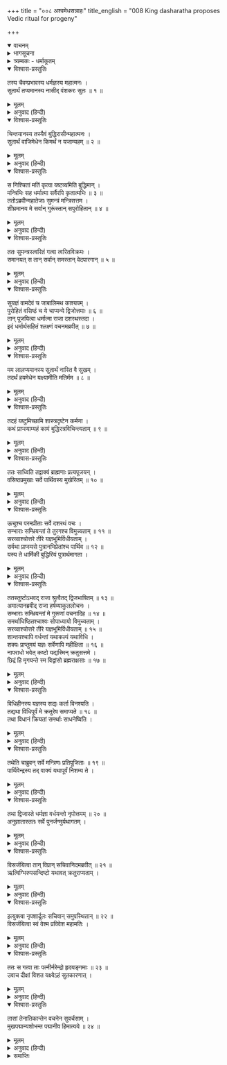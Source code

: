 +++
title = "००८ अश्वमेधसन्नाहः"
title_english = "008 King dasharatha proposes Vedic ritual for progeny"

+++
<details open><summary>वाचनम्</summary>
<div caption="श्रीराम-हरिसीताराममूर्ति-घनपाठिभ्यां वचनम्" class="audioEmbed" src="https://archive.org/download/Ramayana-recitation-Sriram-harisItArAmamUrti-Ghanapaati-v2/Kanda_1/Kanda_1_BK-008-Ashvamedha_Sannahaaha.mp3"></div>
</details>

<details><summary>भागसूचना</summary>

8. राजाका पुत्रके लिये अश्वमेधयज्ञ करनेका प्रस्ताव और मन्त्रियों तथा ब्राह्मणोंद्वारा उनका अनुमोदन
</details>

<details><summary>त्र्यम्बकः - धर्माकूतम्</summary>

एतादृशः पुत्रो नास्तीति अष्टम-सर्गे उक्तम् -  
</details>

<details open><summary>विश्वास-प्रस्तुतिः</summary>

तस्य चैवम्प्रभावस्य धर्मज्ञस्य महात्मनः ।  
सुतार्थं तप्यमानस्य नासीद् वंशकरः सुतः ॥ १ ॥
</details>

<details><summary>मूलम्</summary>

तस्य चैवम्प्रभावस्य धर्मज्ञस्य महात्मनः ।  
सुतार्थं तप्यमानस्य नासीद् वंशकरः सुतः ॥ १ ॥
</details>

<details><summary>अनुवाद (हिन्दी)</summary>

सम्पूर्ण धर्मोंको जाननेवाले महात्मा राजा दशरथ ऐसे प्रभावशाली होते हुए भी पुत्रके लिये सदा चिन्तित रहते थे । उनके वंशको चलानेवाला कोई पुत्र नहीं था ॥ १ ॥
</details>

<details open><summary>विश्वास-प्रस्तुतिः</summary>

चिन्तयानस्य तस्यैवं बुद्धिरासीन्महात्मनः ।  
सुतार्थं वाजिमेधेन किमर्थं न यजाम्यहम् ॥ २ ॥
</details>

<details><summary>मूलम्</summary>

चिन्तयानस्य तस्यैवं बुद्धिरासीन्महात्मनः ।  
सुतार्थं वाजिमेधेन किमर्थं न यजाम्यहम् ॥ २ ॥
</details>

<details><summary>अनुवाद (हिन्दी)</summary>

उसके लिये चिन्ता करते-करते एक दिन उन महामनस्वी नरेशके मनमें यह विचार हुआ कि मैं पुत्रप्राप्तिके लिये अश्वमेध यज्ञका अनुष्ठान क्यों न करूँ? ॥
</details>

<details open><summary>विश्वास-प्रस्तुतिः</summary>

स निश्चितां मतिं कृत्वा यष्टव्यमिति बुद्धिमान् ।  
मन्त्रिभिः सह धर्मात्मा सर्वैरपि कृतात्मभिः ॥ ३ ॥  
ततोऽब्रवीन्महातेजाः सुमन्त्रं मन्त्रिसत्तम ।  
शीघ्रमानय मे सर्वान् गुरूंस्तान् सपुरोहितान् ॥ ४ ॥
</details>

<details><summary>मूलम्</summary>

स निश्चितां मतिं कृत्वा यष्टव्यमिति बुद्धिमान् ।  
मन्त्रिभिः सह धर्मात्मा सर्वैरपि कृतात्मभिः ॥ ३ ॥  
ततोऽब्रवीन्महातेजाः सुमन्त्रं मन्त्रिसत्तम ।  
शीघ्रमानय मे सर्वान् गुरूंस्तान् सपुरोहितान् ॥ ४ ॥
</details>

<details><summary>अनुवाद (हिन्दी)</summary>

अपने समस्त शुद्ध बुद्धिवाले मन्त्रियोंके साथ परामर्शपूर्वक यज्ञ करनेका ही निश्चित विचार करके उन महातेजस्वी, बुद्धिमान् एवं धर्मात्मा राजाने सुमन्त्रसे कहा—‘मन्त्रिवर! तुम मेरे समस्त गुरुजनों एवं पुरोहितोंको यहाँ शीघ्र बुला ले आओ’ ॥ ३-४ ॥
</details>

<details open><summary>विश्वास-प्रस्तुतिः</summary>

ततः सुमन्त्रस्त्वरितं गत्वा त्वरितविक्रमः ।  
समानयत् स तान् सर्वान् समस्तान् वेदपारगान् ॥ ५ ॥
</details>

<details><summary>मूलम्</summary>

ततः सुमन्त्रस्त्वरितं गत्वा त्वरितविक्रमः ।  
समानयत् स तान् सर्वान् समस्तान् वेदपारगान् ॥ ५ ॥
</details>

<details><summary>अनुवाद (हिन्दी)</summary>

तब शीघ्रतापूर्वक पराक्रम प्रकट करनेवाले सुमन्त्र तुरंत जाकर उन समस्त वेदविद्याके पारंगत मुनियोंको वहाँ बुला लाये ॥ ५ ॥
</details>

<details open><summary>विश्वास-प्रस्तुतिः</summary>

सुयज्ञं वामदेवं च जाबालिमथ काश्यपम् ।  
पुरोहितं वसिष्ठं च ये चाप्यन्ये द्विजोत्तमाः ॥ ६ ॥  
तान् पूजयित्वा धर्मात्मा राजा दशरथस्तदा ।  
इदं धर्मार्थसहितं श्लक्ष्णं वचनमब्रवीत् ॥ ७ ॥
</details>

<details><summary>मूलम्</summary>

सुयज्ञं वामदेवं च जाबालिमथ काश्यपम् ।  
पुरोहितं वसिष्ठं च ये चाप्यन्ये द्विजोत्तमाः ॥ ६ ॥  
तान् पूजयित्वा धर्मात्मा राजा दशरथस्तदा ।  
इदं धर्मार्थसहितं श्लक्ष्णं वचनमब्रवीत् ॥ ७ ॥
</details>

<details><summary>अनुवाद (हिन्दी)</summary>

सुयज्ञ, वामदेव, जाबालि, काश्यप, कुलपुरोहित वसिष्ठ तथा और भी जो श्रेष्ठ ब्राह्मण थे, उन सबकी पूजा करके धर्मात्मा राजा दशरथने धर्म और अर्थसे युक्त यह मधुर वचन कहा— ॥ ६-७ ॥
</details>

<details open><summary>विश्वास-प्रस्तुतिः</summary>

मम लालप्यमानस्य सुतार्थं नास्ति वै सुखम् ।  
तदर्थं हयमेधेन यक्ष्यामीति मतिर्मम ॥ ८ ॥
</details>

<details><summary>मूलम्</summary>

मम लालप्यमानस्य सुतार्थं नास्ति वै सुखम् ।  
तदर्थं हयमेधेन यक्ष्यामीति मतिर्मम ॥ ८ ॥
</details>

<details><summary>अनुवाद (हिन्दी)</summary>

‘महर्षियो! मैं सदा पुत्रके लिये विलाप करता रहता हूँ । उसके बिना इस राज्य आदिसे मुझे सुख नहीं मिलता; अतः मैंने यह निश्चय किया है कि मैं पुत्र-प्राप्तिके लिये अश्वमेधद्वारा भगवान् का यजन करूँ ॥ ८ ॥
</details>

<details open><summary>विश्वास-प्रस्तुतिः</summary>

तदहं यष्टुमिच्छामि शास्त्रदृष्टेन कर्मणा ।  
कथं प्राप्स्याम्यहं कामं बुद्धिरत्रविचिन्त्यताम् ॥ ९ ॥
</details>

<details><summary>मूलम्</summary>

तदहं यष्टुमिच्छामि शास्त्रदृष्टेन कर्मणा ।  
कथं प्राप्स्याम्यहं कामं बुद्धिरत्रविचिन्त्यताम् ॥ ९ ॥
</details>

<details><summary>अनुवाद (हिन्दी)</summary>

‘मेरी इच्छा है कि शास्त्रोक्त विधिसे इस यज्ञका अनुष्ठान करूँ; अतः किस प्रकार मुझे मेरी मनोवाञ्छित वस्तु प्राप्त होगी? इसका विचार आपलोग यहाँ करें’ ॥ ९ ॥
</details>

<details open><summary>विश्वास-प्रस्तुतिः</summary>

ततः साध्विति तद्वाक्यं ब्राह्मणाः प्रत्यपूजयन् ।  
वसिष्ठप्रमुखाः सर्वे पार्थिवस्य मुखेरितम् ॥ १० ॥
</details>

<details><summary>मूलम्</summary>

ततः साध्विति तद्वाक्यं ब्राह्मणाः प्रत्यपूजयन् ।  
वसिष्ठप्रमुखाः सर्वे पार्थिवस्य मुखेरितम् ॥ १० ॥
</details>

<details><summary>अनुवाद (हिन्दी)</summary>

राजाके ऐसा कहनेपर वसिष्ठ आदि सब ब्राह्मणोंने ‘बहुत अच्छा’ कहकर उनके मुखसे कहे गये पूर्वोक्त वचनकी प्रशंसा की ॥ १० ॥
</details>

<details open><summary>विश्वास-प्रस्तुतिः</summary>

ऊचुश्च परमप्रीताः सर्वे दशरथं वचः ।  
सम्भाराः सम्भ्रियन्तां ते तुरगश्च विमुच्यताम् ॥ ११ ॥  
सरय्वाश्चोत्तरे तीरे यज्ञभूमिर्विधीयताम् ।  
सर्वथा प्राप्स्यसे पुत्रानभिप्रेतांश्च पार्थिव ॥ १२ ॥  
यस्य ते धार्मिकी बुद्धिरियं पुत्रार्थमागता ।
</details>

<details><summary>मूलम्</summary>

ऊचुश्च परमप्रीताः सर्वे दशरथं वचः ।  
सम्भाराः सम्भ्रियन्तां ते तुरगश्च विमुच्यताम् ॥ ११ ॥  
सरय्वाश्चोत्तरे तीरे यज्ञभूमिर्विधीयताम् ।  
सर्वथा प्राप्स्यसे पुत्रानभिप्रेतांश्च पार्थिव ॥ १२ ॥  
यस्य ते धार्मिकी बुद्धिरियं पुत्रार्थमागता ।
</details>

<details><summary>अनुवाद (हिन्दी)</summary>

फिर वे सभी अत्यन्त प्रसन्न होकर राजा दशरथसे बोले—‘महाराज! यज्ञ-सामग्रीका संग्रह किया जाय । भूमण्डलमें भ्रमणके लिये यज्ञसम्बन्धी अश्व छोड़ा जाय तथा सरयूके उत्तर तटपर यज्ञभूमिका निर्माण किया जाय । तुम यज्ञद्वारा सर्वथा अपनी इच्छाके अनुरूप पुत्र प्राप्त कर लोगे; क्योंकि पुत्रके लिये तुम्हारे हृदयमें ऐसी धार्मिक बुद्धिका उदय हुआ है’ ॥ ११-१२ १/२ ॥
</details>

<details open><summary>विश्वास-प्रस्तुतिः</summary>

ततस्तुष्टोऽभवद् राजा श्रुत्वैतद् द्विजभाषितम् ॥ १३ ॥  
अमात्यानब्रवीद् राजा हर्षव्याकुललोचनः ।  
सम्भाराः सम्भ्रियन्तां मे गुरूणां वचनादिह ॥ १४ ॥  
समर्थाधिष्ठितश्चाश्वः सोपाध्यायो विमुच्यताम् ।  
सरय्वाश्चोत्तरे तीरे यज्ञभूमिर्विधीयताम् ॥ १५ ॥  
शान्तयश्चापि वर्धन्तां यथाकल्पं यथाविधि ।  
शक्यः प्राप्तुमयं यज्ञः सर्वेणापि महीक्षिता ॥ १६ ॥  
नापराधो भवेत् कष्टो यद्यस्मिन् क्रतुसत्तमे ।  
छिद्रं हि मृगयन्ते स्म विद्वांसो ब्रह्मराक्षसाः ॥ १७ ॥
</details>

<details><summary>मूलम्</summary>

ततस्तुष्टोऽभवद् राजा श्रुत्वैतद् द्विजभाषितम् ॥ १३ ॥  
अमात्यानब्रवीद् राजा हर्षव्याकुललोचनः ।  
सम्भाराः सम्भ्रियन्तां मे गुरूणां वचनादिह ॥ १४ ॥  
समर्थाधिष्ठितश्चाश्वः सोपाध्यायो विमुच्यताम् ।  
सरय्वाश्चोत्तरे तीरे यज्ञभूमिर्विधीयताम् ॥ १५ ॥  
शान्तयश्चापि वर्धन्तां यथाकल्पं यथाविधि ।  
शक्यः प्राप्तुमयं यज्ञः सर्वेणापि महीक्षिता ॥ १६ ॥  
नापराधो भवेत् कष्टो यद्यस्मिन् क्रतुसत्तमे ।  
छिद्रं हि मृगयन्ते स्म विद्वांसो ब्रह्मराक्षसाः ॥ १७ ॥
</details>

<details><summary>अनुवाद (हिन्दी)</summary>

ब्राह्मणोंका यह कथन सुनकर राजा बहुत संतुष्ट हुए । हर्षसे उनके नेत्र चञ्चल हो उठे । वे अपने मन्त्रियोंसे बोले—‘गुरुजनोंकी आज्ञाके अनुसार यज्ञकी सामग्री यहाँ एकत्र की जाय । शक्तिशाली वीरोंके संरक्षणमें उपाध्यायसहित अश्वको छोड़ा जाय । सरयूके उत्तर तटपर यज्ञभूमिका निर्माण हो । शास्त्रोक्त विधिके अनुसार क्रमशः शान्तिकर्मका विस्तार किया जाय (जिससे विघ्नोंका निवारण हो) । यदि इस श्रेष्ठ यज्ञमें कष्टप्रद अपराध बन जानेका भय न हो तो सभी राजा इसका सम्पादन कर सकते हैं; परंतु ऐसा होना कठिन है; क्योंकि विद्वान् ब्रह्मराक्षस यज्ञमें विघ्न डालनेके लिये छिद्र ढूँढ़ा करते हैं ॥ १३—१७ ॥
</details>

<details open><summary>विश्वास-प्रस्तुतिः</summary>

विधिहीनस्य यज्ञस्य सद्यः कर्ता विनश्यति ।  
तद्यथा विधिपूर्वं मे क्रतुरेष समाप्यते ॥ १८ ॥  
तथा विधानं क्रियतां समर्थाः साधनेष्विति ।
</details>

<details><summary>मूलम्</summary>

विधिहीनस्य यज्ञस्य सद्यः कर्ता विनश्यति ।  
तद्यथा विधिपूर्वं मे क्रतुरेष समाप्यते ॥ १८ ॥  
तथा विधानं क्रियतां समर्थाः साधनेष्विति ।
</details>

<details><summary>अनुवाद (हिन्दी)</summary>

‘विधिहीन यज्ञका अनुष्ठान करनेवाला यजमान तत्काल नष्ट हो जाता है; अतः मेरा यह यज्ञ जिस तरह विधिपूर्वक सम्पन्न हो सके, वैसा उपाय किया जाय । तुम सब लोग ऐसे साधन प्रस्तुत करनेमें समर्थ हो’ ॥
</details>

<details open><summary>विश्वास-प्रस्तुतिः</summary>

तथेति चाब्रुवन् सर्वे मन्त्रिणः प्रतिपूजिताः ॥ १९ ॥  
पार्थिवेन्द्रस्य तद् वाक्यं यथापूर्वं निशम्य ते ।
</details>

<details><summary>मूलम्</summary>

तथेति चाब्रुवन् सर्वे मन्त्रिणः प्रतिपूजिताः ॥ १९ ॥  
पार्थिवेन्द्रस्य तद् वाक्यं यथापूर्वं निशम्य ते ।
</details>

<details><summary>अनुवाद (हिन्दी)</summary>

राजाके द्वारा सम्मानित हुए समस्त मन्त्री पूर्ववत् उनके वचनोंको सुनकर बोले—‘बहुत अच्छा, ऐसा ही होगा’ ॥ १९ १/२ ॥
</details>

<details open><summary>विश्वास-प्रस्तुतिः</summary>

तथा द्विजास्ते धर्मज्ञा वर्धयन्तो नृपोत्तमम् ॥ २० ॥  
अनुज्ञातास्ततः सर्वे पुनर्जग्मुर्यथागतम् ।
</details>

<details><summary>मूलम्</summary>

तथा द्विजास्ते धर्मज्ञा वर्धयन्तो नृपोत्तमम् ॥ २० ॥  
अनुज्ञातास्ततः सर्वे पुनर्जग्मुर्यथागतम् ।
</details>

<details><summary>अनुवाद (हिन्दी)</summary>

इसी प्रकार वे सभी धर्मज्ञ ब्राह्मण भी नृपश्रेष्ठ दशरथको बधाई देते हुए उनकी आज्ञा लेकर जैसे आये थे, वैसे ही फिर लौट गये ॥ २० १/२ ॥
</details>

<details open><summary>विश्वास-प्रस्तुतिः</summary>

विसर्जयित्वा तान् विप्रान् सचिवानिदमब्रवीत् ॥ २१ ॥  
ऋत्विग्भिरुपसन्दिष्टो यथावत् क्रतुराप्यताम् ।
</details>

<details><summary>मूलम्</summary>

विसर्जयित्वा तान् विप्रान् सचिवानिदमब्रवीत् ॥ २१ ॥  
ऋत्विग्भिरुपसन्दिष्टो यथावत् क्रतुराप्यताम् ।
</details>

<details><summary>अनुवाद (हिन्दी)</summary>

उन ब्राह्मणोंको विदा करके राजाने मन्त्रियोंसे कहा—‘पुरोहितोंके उपदेशके अनुसार इस यज्ञको विधिवत् पूर्ण करना चाहिये’ ॥ २१ १/२ ॥
</details>

<details open><summary>विश्वास-प्रस्तुतिः</summary>

इत्युक्त्वा नृपशार्दूलः सचिवान् समुपस्थितान् ॥ २२ ॥  
विसर्जयित्वा स्वं वेश्म प्रविवेश महामतिः ।
</details>

<details><summary>मूलम्</summary>

इत्युक्त्वा नृपशार्दूलः सचिवान् समुपस्थितान् ॥ २२ ॥  
विसर्जयित्वा स्वं वेश्म प्रविवेश महामतिः ।
</details>

<details><summary>अनुवाद (हिन्दी)</summary>

वहाँ उपस्थित हुए मन्त्रियोंसे ऐसा कहकर परम बुद्धिमान् नृपश्रेष्ठ दशरथ उन्हें विदा करके अपने महलमें चले गये ॥ २२ १/२ ॥
</details>

<details open><summary>विश्वास-प्रस्तुतिः</summary>

ततः स गत्वा ताः पत्नीर्नरेन्द्रो हृदयङ्गमाः ॥ २३ ॥  
उवाच दीक्षां विशत यक्ष्येऽहं सुतकारणात् ।
</details>

<details><summary>मूलम्</summary>

ततः स गत्वा ताः पत्नीर्नरेन्द्रो हृदयङ्गमाः ॥ २३ ॥  
उवाच दीक्षां विशत यक्ष्येऽहं सुतकारणात् ।
</details>

<details><summary>अनुवाद (हिन्दी)</summary>

वहाँ जाकर नरेशने अपनी प्यारी पत्नियोंसे कहा—‘देवियो! दीक्षा ग्रहण करो । मैं पुत्रके लिये यज्ञ करूँगा’ ॥ २३ १/२ ॥
</details>

<details open><summary>विश्वास-प्रस्तुतिः</summary>

तासां तेनातिकान्तेन वचनेन सुवर्चसाम् ।  
मुखपद्मान्यशोभन्त पद्मानीव हिमात्यये ॥ २४ ॥
</details>

<details><summary>मूलम्</summary>

तासां तेनातिकान्तेन वचनेन सुवर्चसाम् ।  
मुखपद्मान्यशोभन्त पद्मानीव हिमात्यये ॥ २४ ॥
</details>

<details><summary>अनुवाद (हिन्दी)</summary>

उस मनोहर वचनसे उन सुन्दर कान्तिवाली रानियोंके मुखकमल वसन्तऋतुमें विकसित होनेवाले पङ्कजोंके समान खिल उठे और अत्यन्त शोभा पाने लगे ॥ २४ ॥
</details>

<details><summary>समाप्तिः</summary>

इत्यार्षे श्रीमद्रामायणे वाल्मीकीये आदिकाव्ये बालकाण्डेऽष्टमः सर्गः ॥ ८ ॥  
इस प्रकार श्रीवाल्मीकिनिर्मित आर्षरामायण आदिकाव्यके बालकाण्डमें आठवाँ सर्ग पूरा हुआ ॥ ८ ॥
</details>

